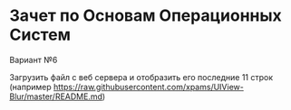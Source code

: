# Зачет по Основам Операционных Систем
Вариант №6

Загрузить файл с веб сервера и отобразить его последние 11 строк (например https://raw.githubusercontent.com/xpams/UIView-Blur/master/README.md)

